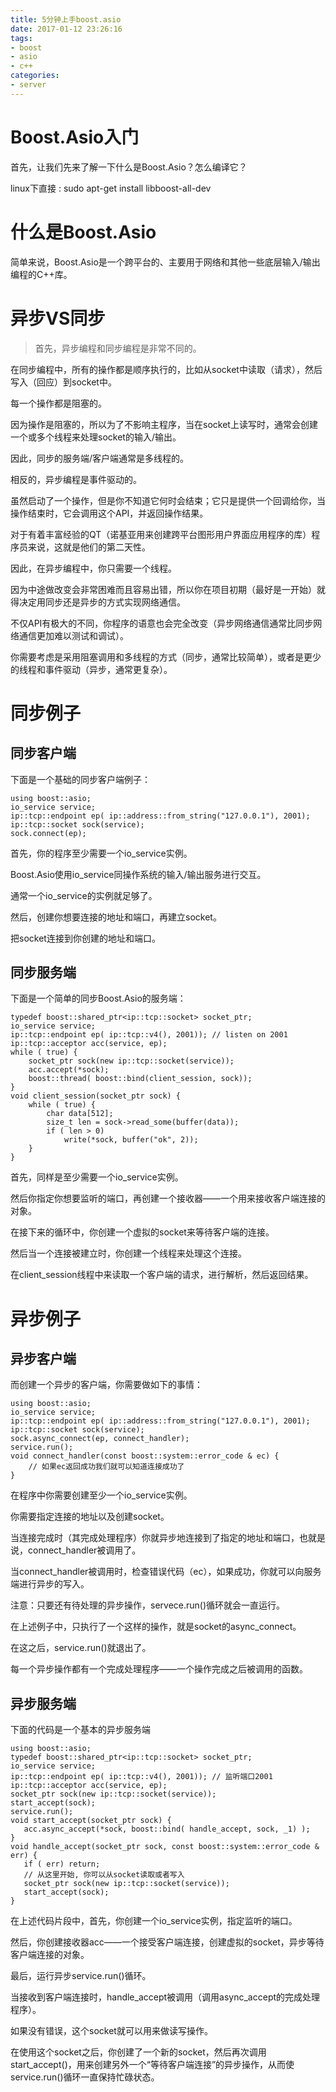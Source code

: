 ```yaml
---
title: 5分钟上手boost.asio
date: 2017-01-12 23:26:16
tags: 
- boost
- asio
- c++
categories:
- server
---
```



# Boost.Asio入门

首先，让我们先来了解一下什么是Boost.Asio？怎么编译它？

linux下直接 : sudo apt-get install libboost-all-dev


# 什么是Boost.Asio

简单来说，Boost.Asio是一个跨平台的、主要用于网络和其他一些底层输入/输出编程的C++库。


# 异步VS同步

> 首先，异步编程和同步编程是非常不同的。


在同步编程中，所有的操作都是顺序执行的，比如从socket中读取（请求），然后写入（回应）到socket中。

每一个操作都是阻塞的。

因为操作是阻塞的，所以为了不影响主程序，当在socket上读写时，通常会创建一个或多个线程来处理socket的输入/输出。

因此，同步的服务端/客户端通常是多线程的。


相反的，异步编程是事件驱动的。

虽然启动了一个操作，但是你不知道它何时会结束；它只是提供一个回调给你，当操作结束时，它会调用这个API，并返回操作结果。

对于有着丰富经验的QT（诺基亚用来创建跨平台图形用户界面应用程序的库）程序员来说，这就是他们的第二天性。

因此，在异步编程中，你只需要一个线程。


因为中途做改变会非常困难而且容易出错，所以你在项目初期（最好是一开始）就得决定用同步还是异步的方式实现网络通信。

不仅API有极大的不同，你程序的语意也会完全改变（异步网络通信通常比同步网络通信更加难以测试和调试）。

你需要考虑是采用阻塞调用和多线程的方式（同步，通常比较简单），或者是更少的线程和事件驱动（异步，通常更复杂）。



# 同步例子 

## 同步客户端

下面是一个基础的同步客户端例子：

```
using boost::asio;
io_service service;
ip::tcp::endpoint ep( ip::address::from_string("127.0.0.1"), 2001);
ip::tcp::socket sock(service);
sock.connect(ep);
```

首先，你的程序至少需要一个io_service实例。

Boost.Asio使用io_service同操作系统的输入/输出服务进行交互。

通常一个io_service的实例就足够了。

然后，创建你想要连接的地址和端口，再建立socket。

把socket连接到你创建的地址和端口。

## 同步服务端

下面是一个简单的同步Boost.Asio的服务端：
```
typedef boost::shared_ptr<ip::tcp::socket> socket_ptr;
io_service service;
ip::tcp::endpoint ep( ip::tcp::v4(), 2001)); // listen on 2001
ip::tcp::acceptor acc(service, ep);
while ( true) {
    socket_ptr sock(new ip::tcp::socket(service));
    acc.accept(*sock);
    boost::thread( boost::bind(client_session, sock));
}
void client_session(socket_ptr sock) {
    while ( true) {
        char data[512];
        size_t len = sock->read_some(buffer(data));
        if ( len > 0)
            write(*sock, buffer("ok", 2));
    }
}
```
首先，同样是至少需要一个io_service实例。

然后你指定你想要监听的端口，再创建一个接收器——一个用来接收客户端连接的对象。

 在接下来的循环中，你创建一个虚拟的socket来等待客户端的连接。

 然后当一个连接被建立时，你创建一个线程来处理这个连接。


在client_session线程中来读取一个客户端的请求，进行解析，然后返回结果。




# 异步例子


## 异步客户端

而创建一个异步的客户端，你需要做如下的事情：

```
using boost::asio;
io_service service;
ip::tcp::endpoint ep( ip::address::from_string("127.0.0.1"), 2001);
ip::tcp::socket sock(service);
sock.async_connect(ep, connect_handler);
service.run();
void connect_handler(const boost::system::error_code & ec) {
    // 如果ec返回成功我们就可以知道连接成功了
}
```

在程序中你需要创建至少一个io_service实例。

你需要指定连接的地址以及创建socket。


当连接完成时（其完成处理程序）你就异步地连接到了指定的地址和端口，也就是说，connect_handler被调用了。


当connect_handler被调用时，检查错误代码（ec），如果成功，你就可以向服务端进行异步的写入。


注意：只要还有待处理的异步操作，servece.run()循环就会一直运行。

在上述例子中，只执行了一个这样的操作，就是socket的async_connect。

在这之后，service.run()就退出了。


每一个异步操作都有一个完成处理程序——一个操作完成之后被调用的函数。


## 异步服务端

 下面的代码是一个基本的异步服务端
 ```
using boost::asio;
typedef boost::shared_ptr<ip::tcp::socket> socket_ptr;
io_service service;
ip::tcp::endpoint ep( ip::tcp::v4(), 2001)); // 监听端口2001
ip::tcp::acceptor acc(service, ep);
socket_ptr sock(new ip::tcp::socket(service));
start_accept(sock);
service.run();
void start_accept(socket_ptr sock) {
    acc.async_accept(*sock, boost::bind( handle_accept, sock, _1) );
}
void handle_accept(socket_ptr sock, const boost::system::error_code &
err) {
    if ( err) return;
    // 从这里开始, 你可以从socket读取或者写入
    socket_ptr sock(new ip::tcp::socket(service));
    start_accept(sock);
}
```

在上述代码片段中，首先，你创建一个io_service实例，指定监听的端口。

然后，你创建接收器acc——一个接受客户端连接，创建虚拟的socket，异步等待客户端连接的对象。


最后，运行异步service.run()循环。

当接收到客户端连接时，handle_accept被调用（调用async_accept的完成处理程序）。

如果没有错误，这个socket就可以用来做读写操作。


在使用这个socket之后，你创建了一个新的socket，然后再次调用start_accept()，用来创建另外一个“等待客户端连接”的异步操作，从而使service.run()循环一直保持忙碌状态。

